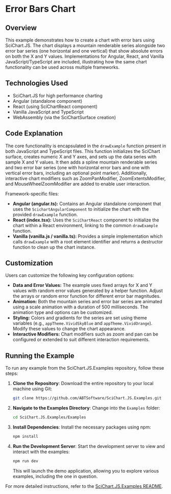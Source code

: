 # Error Bars Chart

## Overview

This example demonstrates how to create a chart with error bars using SciChart.JS. The chart displays a mountain renderable series alongside two error bar series (one horizontal and one vertical) that show absolute errors on both the X and Y values. Implementations for Angular, React, and Vanilla JavaScript/TypeScript are included, illustrating how the same chart functionality can be used across multiple frameworks.

## Technologies Used

-   SciChart.JS for high performance charting
-   Angular (standalone component)
-   React (using SciChartReact component)
-   Vanilla JavaScript and TypeScript
-   WebAssembly (via the SciChartSurface creation)

## Code Explanation

The core functionality is encapsulated in the `drawExample` function present in both JavaScript and TypeScript files. This function initializes the SciChart surface, creates numeric X and Y axes, and sets up the data series with sample X and Y values. It then adds a spline mountain renderable series and two error bar series (one with horizontal error bars and one with vertical error bars, including an optional point marker). Additionally, interactive chart modifiers such as ZoomPanModifier, ZoomExtentsModifier, and MouseWheelZoomModifier are added to enable user interaction.

Framework-specific files:

-   **Angular (angular.ts):** Contains an Angular standalone component that uses the `ScichartAngularComponent` to initialize the chart with the provided `drawExample` function.
-   **React (index.tsx):** Uses the `SciChartReact` component to initialize the chart within a React environment, linking to the common `drawExample` function.
-   **Vanilla (vanilla.js / vanilla.ts):** Provides a simple implementation which calls `drawExample` with a root element identifier and returns a destructor function to clean up the chart instance.

## Customization

Users can customize the following key configuration options:

-   **Data and Error Values:** The example uses fixed arrays for X and Y values with random error values generated by a helper function. Adjust the arrays or random error function for different error bar magnitudes.
-   **Animation:** Both the mountain series and error bar series are animated using a scale animation with a duration of 500 milliseconds. The animation type and options can be customized.
-   **Styling:** Colors and gradients for the series are set using theme variables (e.g., `appTheme.VividSkyBlue` and `appTheme.VividOrange`). Modify these values to change the chart appearance.
-   **Interactive Modifiers:** Chart modifiers such as zoom and pan can be configured or extended to suit different interaction requirements.

## Running the Example

To run any example from the SciChart.JS.Examples repository, follow these steps:

1. **Clone the Repository**: Download the entire repository to your local machine using Git:

    ```bash
    git clone https://github.com/ABTSoftware/SciChart.JS.Examples.git
    ```

2. **Navigate to the Examples Directory**: Change into the `Examples` folder:

    ```bash
    cd SciChart.JS.Examples/Examples
    ```

3. **Install Dependencies**: Install the necessary packages using npm:

    ```bash
    npm install
    ```

4. **Run the Development Server**: Start the development server to view and interact with the examples:

    ```bash
    npm run dev
    ```

    This will launch the demo application, allowing you to explore various examples, including the one in question.

For more detailed instructions, refer to the [SciChart.JS.Examples README](https://github.com/ABTSoftware/SciChart.JS.Examples/blob/master/README.md).
